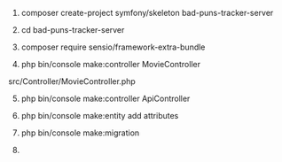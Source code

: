 1.  composer create-project symfony/skeleton bad-puns-tracker-server

2.  cd bad-puns-tracker-server

3.  composer require sensio/framework-extra-bundle

4.  php bin/console make:controller MovieController

src/Controller/MovieController.php

5.  php bin/console make:controller ApiController

6.  php bin/console make:entity
add attributes

7.  php bin/console make:migration

8.  